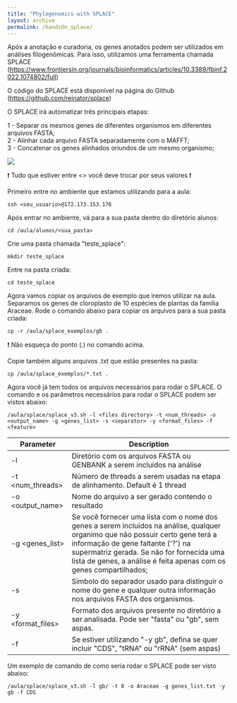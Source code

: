 ```yaml
---
title: "Phylogenomics with SPLACE"
layout: archive
permalink: /handsOn_splace/
---
```


Após a anotação e curadoria, os genes anotados podem ser utilizados em análises filogenômicas. 
Para isso, utilizamos uma ferramenta chamada SPLACE (https://www.frontiersin.org/journals/bioinformatics/articles/10.3389/fbinf.2022.1074802/full)

O código do SPLACE está disponível na página do Github (https://github.com/reinator/splace)

O SPLACE irá automatizar três principais etapas:

1 - Separar os mesmos genes de diferentes organismos em diferentes arquivos FASTA;\
2 - Alinhar cada arquivo FASTA separadamente com o MAFFT;\
3 - Concatenar os genes alinhados oriundos de um mesmo organismo;

![](/tutorial_organelar/images/splace.png)

❗ Tudo que estiver entre <> você deve trocar por seus valores ❗

Primeiro entre no ambiente que estamos utilizando para a aula:
```console
ssh <seu_usuario>@172.173.153.176
```
Após entrar no ambiente, vá para a sua pasta dentro do diretório alunos:
```console
cd /aula/alunos/<sua_pasta>
```

Crie uma pasta chamada "teste_splace":
```console
mkdir teste_splace
```

Entre na pasta criada:
```console
cd teste_splace
```

Agora vamos copiar os arquivos de exemplo que iremos utilizar na aula. Separamos os genes de cloroplasto de 10 espécies de plantas da família Araceae.
Rode o comando abaixo para copiar os arquivos para a sua pasta criada:
```console
cp -r /aula/splace_exemplos/gb .
```
❗ Não esqueça do ponto (.) no comando acima.

Copie também alguns arquivos .txt que estão presentes na pasta: 
```console
cp /aula/splace_exemplos/*.txt .
```
Agora você já tem todos os arquivos necessários para rodar o SPLACE. 
O comando e os parâmetros necessários para rodar o SPLACE podem ser vistos abaixo:

```shell
/aula/splace/splace_v3.sh -l <files directory> -t <num_threads> -o <output_name> -g <genes_list> -s <separator> -y <format_files> -f <feature>
```
| Parameter | Description |
| ----------- | ----------- |
| -l <files directory> | Diretório com os arquivos FASTA ou GENBANK a serem incluídos na análise |
| -t <num_threads> | Número de threads a serem usadas na etapa de alinhamento. Default é 1 thread |
| -o <output_name> | Nome do arquivo a ser gerado contendo o resultado |
| -g <genes_list> | Se você fornecer uma lista com o nome dos genes a serem incluídos na análise, qualquer organimo que não possuir certo gene terá a informação de gene faltante ('?') na supermatriz gerada. Se não for fornecida uma lista de genes, a análise é feita apenas com os genes compartilhados; |
| -s <separator> |Símbolo do separador usado para distinguir o nome do gene e qualquer outra informação nos arquivos FASTA dos organismos. |
| -y <format_files> | Formato dos arquivos presente no diretório a ser analisada. Pode ser "fasta" ou "gb", sem aspas. |
| -f <feature> | Se estiver utilizando "-y gb", defina se quer incluir "CDS", "tRNA" ou "rRNA" (sem aspas) |

Um exemplo de comando de como seria rodar o SPLACE pode ser visto abaixo:

```shell
/aula/splace/splace_v3.sh -l gb/ -t 8 -o Araceae -g genes_list.txt -y gb -f CDS
```
